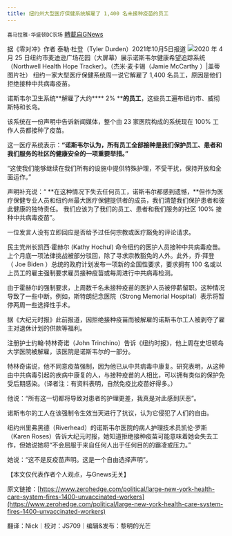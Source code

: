 ```yaml
---
title: 纽约州大型医疗保健系统解雇了 1,400 名未接种疫苗的员工
---
```

`喜马拉雅-华盛顿DC农场` [轉載自GNews](https://gnews.org/zh-hans/1578375/)

据《零对冲》作者 泰勒·杜登（Tyler Durden）2021年10月5日报道
![](https://assets.gnews.org/wp-content/uploads/2021/10/Picture1-1.png)2020 年 4 月 25 日纽约市麦迪逊广场花园（大屏幕）展示诺斯韦尔健康希望追踪系统（Northwell Health Hope Tracker）。（杰米·麦卡锡（Jamie McCarthy ）|盖蒂图片社）
纽约一家大型医疗保健系统周一说它解雇了 1,400 名员工，原因是他们拒绝接种中共病毒疫苗。

诺斯韦尔卫生系统**解雇了大约**** 2% ****的员工**，这些员工遍布纽约市、威彻斯特和长岛。

该系统在一份声明中告诉新闻媒体，整个由 23 家医院构成的系统现在 100% 工作人员都接种了疫苗。

这一医疗系统表示：**“****诺斯韦尔认为，所有员工全部接种是我们保护员工、患者和我们服务的社区的健康安全的一项重要举措。****”**

“这使我们能够继续在我们所有的设施中提供特殊护理，不受干扰，保持开放和全面运作。”

声明补充说：“ **在这种情况下失去任何员工，诺斯韦尔都感到遗憾，**但作为医疗保健专业人员和纽约州最大医疗保健提供者的成员，我们清楚我们保护患者和彼此健康的独特责任。 我们应该为了我们的员工、患者和我们服务的社区 100% 接种中共病毒疫苗”。

一位发言人没有立即回应是否给予过任何宗教或医疗豁免的评论请求。

民主党州长凯西·霍赫尔 (Kathy Hochul) 命令纽约的医护人员接种中共病毒疫苗。上个月底一项法律挑战被部分驳回，除了寻求宗教豁免的人外。此外，乔·拜登（ Joe Biden ）总统的政府计划发布一项新的全国性要求，要求拥有 100 名或以上员工的雇主强制要求雇员接种疫苗或每周进行中共病毒检测。

由于霍赫尔的强制要求，上周数千名未接种疫苗的医护人员被停薪留职。这种情况导致了一些中断。例如，斯特朗纪念医院（Strong Memorial Hospital）表示将暂停两周一些选择性手术。

据《大纪元时报》此前报道，因拒绝接种疫苗而被解雇的诺斯韦尔工人被剥夺了雇主对退休计划的供款等福利。

注册护士约翰·特林奇诺（John Trinchino）告诉《纽约时报》，他上周在史坦顿岛大学医院被解雇，该医院是诺斯韦尔的一部分。

特林奇诺说，他不同意疫苗强制，因为他已从中共病毒中康复。研究表明，从这种由中共病毒引起的疾病中康复的人，与接种疫苗的人相比，可以拥有类似的保护免受后期感染。（译者注：有资料表明，自然免疫比疫苗好得多。）

他说：“所有这一切都将导致对患者的护理更差，我真是对此感到厌恶”。

诺斯韦尔的工人在该强制令生效当天进行了抗议，认为它侵犯了人们的自由。

纽约州里弗黑德（Riverhead）的诺斯韦尔医院的病人护理技术员凯伦·罗斯（Karen Roses）告诉大纪元时报，她知道拒绝接种疫苗可能意味着她会失去工作，但她说她将“不会屈服于来自任何人出于任何目的的霸凌或压力。”

她说：“这不是反疫苗声明。这是一个自由选择声明”。

【本文仅代表作者个人观点，与Gnews无关】

原文链接：[https://www.zerohedge.com/political/large-new-york-health-care-system-fires-1400-unvaccinated-workers](https://www.zerohedge.com/political/large-new-york-health-care-system-fires-1400-unvaccinated-workers)

翻译：Nick｜校对：JS709｜编辑&发布：黎明的光芒
